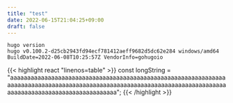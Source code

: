 ```yaml
---
title: "test"
date: 2022-06-15T21:04:25+09:00
draft: false
---
```


```
hugo version
hugo v0.100.2-d25cb2943fd94ecf781412aeff9682d5dc62e284 windows/amd64 BuildDate=2022-06-08T10:25:57Z VendorInfo=gohugoio
```

{{< highlight react "linenos=table" >}}
const longString = "aaaaaaaaaaaaaaaaaaaaaaaaaaaaaaaaaaaaaaaaaaaaaaaaaaaaaaaaaaaaaaaaaaaaaaaaaaaaaaaaaaaaaaaaaaaaaaaaaaaaaaaaaaaaaaaaaaaaaaaaaaaaaaaaaaaaaaaaaaaaaaaaaaaaaaaaaaaaaaa";
{{< /highlight >}}